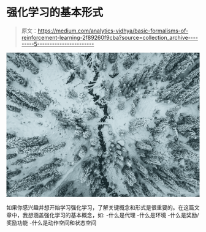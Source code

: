 # 强化学习的基本形式

> 原文：<https://medium.com/analytics-vidhya/basic-formalisms-of-reinforcement-learning-2f89260f9cba?source=collection_archive---------5----------------------->

![](img/d6fa191e4a849db49641e1d3017ee94e.png)

如果你感兴趣并想开始学习强化学习，了解关键概念和形式是很重要的。在这篇文章中，我想涵盖强化学习的基本概念，如:
-什么是代理
-什么是环境
-什么是奖励/奖励功能
-什么是动作空间和状态空间